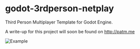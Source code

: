 # godot-3rdperson-netplay
Third Person Multiplayer Template for Godot Engine.

A write-up for this project will soon be found on http://patm.me 

![Example](https://github.com/patrickjm/godot-3rdperson-netplay/blob/master/netplay.gif?raw=true)
